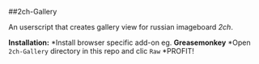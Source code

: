 ##2ch-Gallery

An userscript that creates gallery view for russian imageboard _2ch_.

**Installation:**
*Install browser specific add-on eg. **Greasemonkey**
*Open `2ch-Gallery` directory in this repo and clic `Raw`
*PROFIT!

